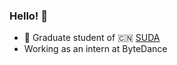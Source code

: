 ### Hello! 👋

- 🍻 Graduate student of 🇨🇳 [SUDA](https://www.suda.edu.cn/)
- Working as an intern at ByteDance 
